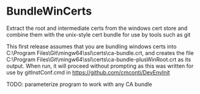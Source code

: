# BundleWinCerts
Extract the root and intermediate certs from the windows cert store and combine them with the unix-style cert bundle for use by tools such as git


This first release assumes that you are bundling windows certs into C:\Program Files\Git\mingw64\ssl\certs\ca-bundle.crt, and creates the file C:\Program Files\Git\mingw64\ssl\certs\ca-bundle-plusWinRoot.crt as its output.  When run, it will proceed without prompting as this was written for use by gitInstConf.cmd in https://github.com/cmconti/DevEnvInit

TODO: parameterize program to work with any CA bundle